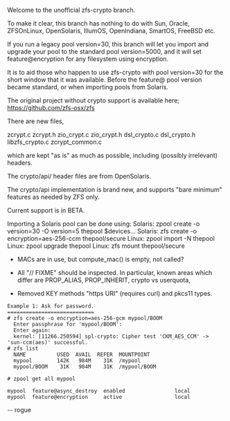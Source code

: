 
Welcome to the unofficial zfs-crypto branch.

To make it clear, this branch has nothing to do with Sun, Oracle,
ZFSOnLinux, OpenSolaris, IllumOS, OpenIndiana, SmartOS, FreeBSD etc.

If you run a legacy pool version=30, this branch will let you
import and upgrade your pool to the standard pool version=5000,
and it will set feature@encryption for any filesystem using
encryption.

It is to aid those who happen to use zfs-crypto with pool version=30
for the short window that it was available. Before the feature@
pool version became standard, or when importing pools from Solaris.

The original project without crypto support is available here;
https://github.com/zfs-osx/zfs

There are new files,

zcrypt.c
zcrypt.h
zio_crypt.c
zio_crypt.h
dsl_crypto.c
dsl_crypto.h
libzfs_crypto.c
zcrypt_common.c

which are kept "as is" as much as possible, including (possibly
irrelevant) headers.

The crypto/api/ header files are from OpenSolaris.

The crypto/api implementation is brand new, and supports "bare
minimum" features as needed by ZFS only.

Current support is in BETA.

Importing a Solaris pool can be done using:
 Solaris: zpool create -o version=30 -O version=5 thepool $devices...
 Solaris: zfs create -o encryption=aes-256-ccm thepool/secure
 Linux: zpool import -N thepool
 Linux: zpool upgrade thepool
 Linux: zfs mount thepool/secure


* MACs are in use, but compute_mac() is empty, not called?

* All "// FIXME" should be inspected. In particular, known areas
  which differ are PROP_ALIAS, PROP_INHERIT, crypto vs userquota,

* Removed KEY methods "https URI" (requires curl) and pkcs11 types.

```
Example 1: Ask for password.
============================
# zfs create -o encryption=aes-256-gcm mypool/BOOM
  Enter passphrase for 'mypool/BOOM':
  Enter again:
  kernel: [11266.250594] spl-crypto: Cipher test 'CKM_AES_CCM' -> 'sun-ccm(aes)' successful.
# zfs list
  NAME          USED  AVAIL  REFER  MOUNTPOINT
  mypool        142K   984M    31K  /mypool
  mypool/BOOM    31K   984M    31K  /mypool/BOOM

# zpool get all mypool

mypool  feature@async_destroy  enabled                local
mypool  feature@encryption     active                 local
```

-- rogue


